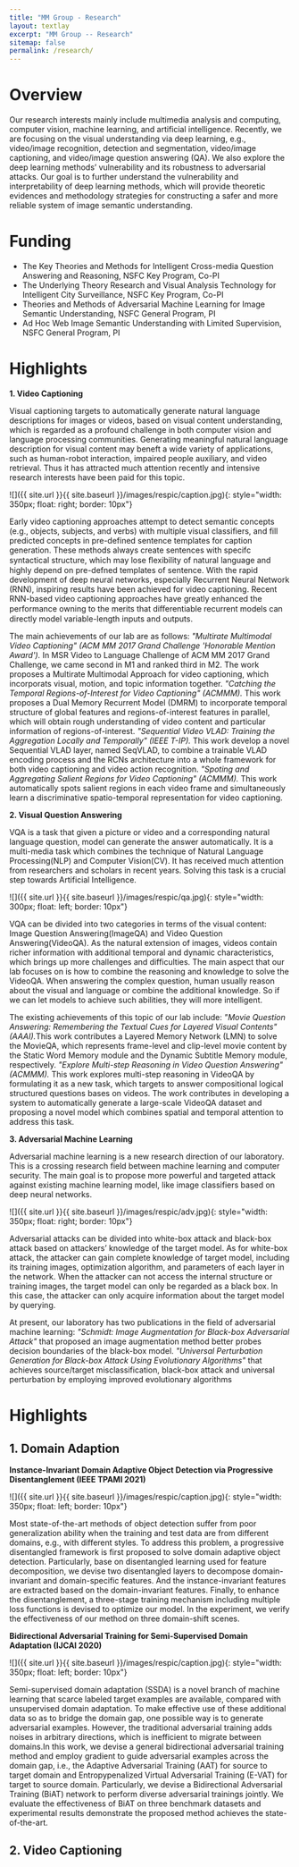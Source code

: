 ```yaml
---
title: "MM Group - Research"
layout: textlay
excerpt: "MM Group -- Research"
sitemap: false
permalink: /research/
---
```


# Overview

Our research interests mainly include multimedia analysis and computing, computer vision, machine learning, and artificial intelligence. Recently, we are focusing on the visual understanding via deep learning, e.g., video/image recognition, detection and segmentation, video/image captioning, and video/image question answering (QA). We also explore the deep learning methods’ vulnerability and its robustness to adversarial attacks. Our goal is to further understand the vulnerability and interpretability of deep learning methods, which will provide theoretic evidences and methodology strategies for constructing a safer and more reliable system of image semantic understanding.

# Funding

- The Key Theories and Methods for Intelligent Cross-media Question Answering and Reasoning, NSFC Key Program, Co-PI
- The Underlying Theory Research and Visual Analysis Technology for Intelligent City Surveillance, NSFC Key Program, Co-PI
- Theories and Methods of Adversarial Machine Learning for Image Semantic Understanding, NSFC General Program, PI
- Ad Hoc Web Image Semantic Understanding with Limited Supervision, NSFC General Program, PI

# Highlights

<b> 1. Video Captioning </b>

Visual captioning targets to automatically generate natural language descriptions for images or videos, based on visual content understanding, which is regarded as a profound challenge in both computer vision and language processing communities. Generating meaningful natural language description for visual content may beneft a wide variety of applications, such as human-robot interaction, impaired people auxiliary, and video retrieval. Thus it has attracted much attention recently and intensive research interests have been paid for this topic.

![]({{ site.url }}{{ site.baseurl }}/images/respic/caption.jpg){: style="width: 350px; float: right; border: 10px"}

Early video captioning approaches attempt to detect semantic concepts (e.g., objects, subjects, and verbs) with multiple visual classifiers, and fill predicted concepts in pre-defined sentence templates for caption generation. These methods always create sentences with specifc syntactical structure, which may lose ﬂexibility of natural language and highly depend on pre-defned templates of sentence. With the rapid development of deep neural networks, especially Recurrent Neural Network (RNN), inspiring results have been achieved for video captioning. Recent RNN-based video captioning approaches have greatly enhanced the performance owning to the merits that diﬀerentiable recurrent models can directly model variable-length inputs and outputs. 

The main achievements of our lab are as follows: <i>"Multirate Multimodal Video Captioning" (ACM MM 2017 Grand Challenge 'Honorable Mention Award').</i> In MSR Video to Language Challenge of ACM MM 2017 Grand Challenge, we came second in M1 and ranked third in M2. The work proposes a Multirate Multimodal Approach for
video captioning, which incorporats visual, motion, and topic information together. <i>"Catching the Temporal Regions-of-Interest for Video Captioning" (ACMMM).</i> This work proposes a Dual Memory Recurrent Model (DMRM) to incorporate temporal structure of global features and regions-of-interest features in parallel, which will obtain rough understanding of video content and particular information of regions-of-interest. <i>"Sequential Video VLAD: Training the Aggregation Locally and Temporally" (IEEE T-IP).</i> This work develop a novel Sequential VLAD layer, named SeqVLAD, to combine a trainable VLAD encoding process and the RCNs architecture into a whole framework for both video captioning and video action recognition. <i>"Spoting and Aggregating Salient Regions for Video Captioning" (ACMMM).</i> This work automatically spots salient regions in each video frame and simultaneously learn a discriminative spatio-temporal representation for video captioning.

<b> 2. Visual Question Answering </b>

VQA is a task that given a picture or video and a corresponding natural language question, model can generate the answer automatically. It is a multi-media task which combines the technique of Natural Language Processing(NLP) and Computer Vision(CV). It has received much attention from researchers and scholars in recent years. Solving this task is a crucial step towards Artificial Intelligence.

![]({{ site.url }}{{ site.baseurl }}/images/respic/qa.jpg){: style="width: 300px; float: left; border: 10px"}

VQA can be divided into two categories in terms of the visual content: Image Question Answering(ImageQA) and Video Question Answering(VideoQA). As the natural extension of images, videos contain richer information with additional temporal and dynamic characteristics, which brings up more challenges and difficulties. The main aspect that our lab focuses on is how to combine the reasoning and knowledge to solve the VideoQA. When answering the complex question, human usually reason about the visual and language or combine the additional knowledge. So if we can let models to achieve such abilities, they will more intelligent.

The existing achievements of this topic of our lab include:
<i>"Movie Question Answering: Remembering the Textual Cues for Layered Visual Contents" (AAAI).</i>This work contributes a Layered Memory Network (LMN) to solve the MovieQA, which represents frame-level and clip-level movie content by the Static Word Memory module and the Dynamic Subtitle Memory module, respectively.
<i>"Explore Multi-step Reasoning in Video Question Answering" (ACMMM). </i>This work explores multi-step reasoning in VideoQA by formulating it as a new task, which targets to answer compositional logical structured questions bases on videos. The work contributes in developing a system to automatically generate a large-scale VideoQA dataset and proposing a novel model which combines spatial and temporal attention to address this task. 

<b> 3. Adversarial Machine Learning </b>

Adversarial machine learning is a new research direction of our laboratory. This is a crossing research field between machine learning and computer security. The main goal is to propose more powerful and targeted attack against existing machine learning model, like image classifiers based on deep neural networks.

![]({{ site.url }}{{ site.baseurl }}/images/respic/adv.jpg){: style="width: 350px; float: right; border: 10px"}

Adversarial attacks can be divided into white-box attack and black-box attack based on attackers’ knowledge of the target model. As for white-box attack, the attacker can gain complete knowledge of target model, including its training images, optimization algorithm, and parameters of each layer in the network. When the attacker can not access the internal structure or training images, the target model can only be regarded as a black box. In this case, the attacker can only acquire information about the target model by querying.

At present, our laboratory has two publications in the field of adversarial machine learning:<i> "Schmidt: Image Augmentation for Black-box Adversarial Attack"</i> that proposed an image augmentation method better probes decision boundaries of the black-box model. <i>"Universal Perturbation Generation for Black-box Attack Using Evolutionary Algorithms"</i> that achieves source/target misclassification, black-box attack and universal perturbation by employing improved evolutionary algorithms

# Highlights

## 1. Domain Adaption
<b> Instance-Invariant Domain Adaptive Object Detection via Progressive Disentanglement (IEEE TPAMI 2021) </b>

![]({{ site.url }}{{ site.baseurl }}/images/respic/caption.jpg){: style="width: 350px; float: left; border: 10px"}

Most state-of-the-art methods of object detection suffer from poor generalization ability when the training and test data are from different domains, e.g., with different styles. To address this problem, a progressive disentangled framework is first proposed to solve domain adaptive object detection. Particularly, base on disentangled learning used for feature decomposition, we devise two disentangled layers to decompose domain-invariant and domain-specific features. And the instance-invariant features are extracted based on the domain-invariant features. Finally, to enhance the disentanglement, a three-stage training mechanism including multiple loss functions is devised to optimize our model. In the experiment, we verify the effectiveness of our method on three domain-shift scenes. 

<b> Bidirectional Adversarial Training for Semi-Supervised Domain Adaptation (IJCAI 2020) </b>

![]({{ site.url }}{{ site.baseurl }}/images/respic/caption.jpg){: style="width: 350px; float: left; border: 10px"}

Semi-supervised domain adaptation (SSDA) is a novel branch of machine learning that scarce labeled target examples are available, compared with unsupervised domain adaptation. To make effective use of these additional data so as to bridge the domain gap, one possible way is to generate adversarial examples. However, the traditional adversarial training adds noises in arbitrary directions, which is inefficient to migrate between domains.In this work, we devise a general bidirectional adversarial training method and employ gradient to guide adversarial examples across the domain gap, i.e., the Adaptive Adversarial Training (AAT) for source to target domain and Entropypenalized Virtual Adversarial Training (E-VAT) for target to source domain. Particularly, we devise a Bidirectional Adversarial Training (BiAT) network to perform diverse adversarial trainings jointly. We evaluate the effectiveness of BiAT on three benchmark datasets and experimental results demonstrate the proposed method achieves the state-of-the-art.

## 2. Video Captioning